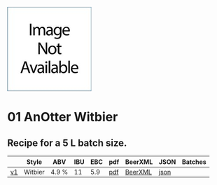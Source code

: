 ![logo](./01_AnOtter_Witbier.jpeg)

# 01 AnOtter Witbier

## Recipe for a 5 L batch size.

|    | Style   | ABV   | IBU | EBC | pdf | BeerXML | JSON | Batches |
|----|---------|-------|-----|-----|-----|---------|------|---------|
| [v1](./01_AnOtter_Witbier_recipe.md) | Witbier | 4.9 % | 11 | 5.9 |[pdf](./01_AnOtter_Witbier.pdf) | [BeerXML](./01_AnOtter_Witbier.xml) | [json](./01_AnOtter_Witbier.json) |         |
